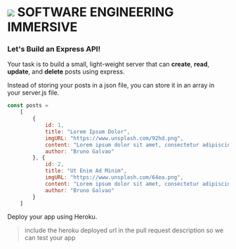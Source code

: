 # ![](https://ga-dash.s3.amazonaws.com/production/assets/logo-9f88ae6c9c3871690e33280fcf557f33.png)  SOFTWARE ENGINEERING IMMERSIVE

### Let's Build an Express API!

Your task is to build a small, light-weight server that can **create**, **read**, **update**, and **delete** posts using express.

Instead of storing your posts in a json file, you can store it in an array in your server.js file.

```js
const posts =
    [
        {
            id: 1,
            title: "Lorem Ipsum Dolor",
            imgURL: "https://www.unsplash.com/92hd.png",
            content: "Lorem ipsum dolor sit amet, consectetur adipiscing elit, sed do eiusmod tempor incididunt ut labore et dolore magna aliqua. Ut enim ad minim veniam, quis nostrud exercitation ullamco laboris nisi ut aliquip ex ea commodo consequat. Duis aute irure dolor in reprehenderit in voluptate velit esse cillum dolore eu fugiat nulla pariatur.",
            author: "Bruno Galvao"
        }, {
            id: 2,
            title: "Ut Enim Ad Minim",
            imgURL: "https://www.unsplash.com/64ea.png",
            content: "Lorem ipsum dolor sit amet, consectetur adipiscing elit, sed do eiusmod tempor incididunt ut labore et dolore magna aliqua. Ut enim ad minim veniam, quis nostrud exercitation ullamco laboris nisi ut aliquip ex ea commodo consequat. Duis aute irure dolor in reprehenderit in voluptate velit esse cillum dolore eu fugiat nulla pariatur.",
            author: "Bruno Galvao"
        }
    ]
```

Deploy your app using Heroku.
> include the heroku deployed url in the pull request description so we can test your app
